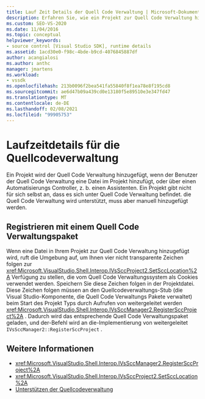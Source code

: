 ```yaml
---
title: Lauf Zeit Details der Quell Code Verwaltung | Microsoft-Dokumentation
description: Erfahren Sie, wie ein Projekt zur Quell Code Verwaltung hinzugefügt wird, entweder wenn ein Benutzer dem Projekt eine Datei in der Quell Code Verwaltung oder einem Automatisierungs Controller hinzufügt.
ms.custom: SEO-VS-2020
ms.date: 11/04/2016
ms.topic: conceptual
helpviewer_keywords:
- source control [Visual Studio SDK], runtime details
ms.assetid: 1acd30e0-f98c-4bde-b9cd-4076845887df
author: acangialosi
ms.author: anthc
manager: jmartens
ms.workload:
- vssdk
ms.openlocfilehash: 213b0096f2bea541fa55840f8f1ea78e8f195cd8
ms.sourcegitcommit: ae6d47b09a439cd0e13180f5e89510e3e347fd47
ms.translationtype: MT
ms.contentlocale: de-DE
ms.lasthandoff: 02/08/2021
ms.locfileid: "99905753"
---
```

# <a name="source-control-runtime-details"></a>Laufzeitdetails für die Quellcodeverwaltung
Ein Projekt wird der Quell Code Verwaltung hinzugefügt, wenn der Benutzer der Quell Code Verwaltung eine Datei im Projekt hinzufügt, oder über einen Automatisierungs Controller, z. b. einen Assistenten. Ein Projekt gibt nicht für sich selbst an, dass es sich unter Quell Code Verwaltung befindet. die Quell Code Verwaltung wird unterstützt, muss aber manuell hinzugefügt werden.

## <a name="registering-with-a-source-control-package"></a>Registrieren mit einem Quell Code Verwaltungspaket
 Wenn eine Datei in Ihrem Projekt zur Quell Code Verwaltung hinzugefügt wird, ruft die Umgebung auf, um Ihnen vier nicht transparente Zeichen folgen zur <xref:Microsoft.VisualStudio.Shell.Interop.IVsSccProject2.SetSccLocation%2A> Verfügung zu stellen, die vom Quell Code Verwaltungssystem als Cookies verwendet werden. Speichern Sie diese Zeichen folgen in der Projektdatei. Diese Zeichen folgen müssen an den Quellcodeverwaltungs-Stub (die Visual Studio-Komponente, die Quell Code Verwaltungs Pakete verwaltet) beim Start des Projekt Typs durch Aufrufen von weitergeleitet werden <xref:Microsoft.VisualStudio.Shell.Interop.IVsSccManager2.RegisterSccProject%2A> . Dadurch wird das entsprechende Quell Code Verwaltungspaket geladen, und der-Befehl wird an die-Implementierung von weitergeleitet `IVsSccManager2::RegisterSccProject` .

## <a name="see-also"></a>Weitere Informationen
- <xref:Microsoft.VisualStudio.Shell.Interop.IVsSccManager2.RegisterSccProject%2A>
- <xref:Microsoft.VisualStudio.Shell.Interop.IVsSccProject2.SetSccLocation%2A>
- [Unterstützen der Quellcodeverwaltung](../../extensibility/internals/supporting-source-control.md)
